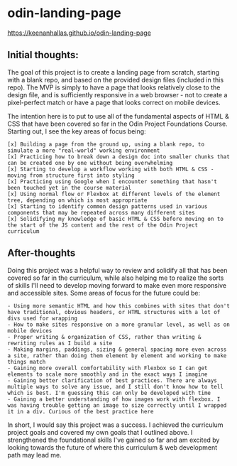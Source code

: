 # odin-landing-page

https://keenanhallas.github.io/odin-landing-page

## Initial thoughts:

The goal of this project is to create a landing page from scratch, starting with a blank repo, and based on the provided design files (included in this repo). The MVP is simply to have a page that looks relatively close to the design file, and is sufficiently responsive in a web browser - not to create a pixel-perfect match or have a page that looks correct on mobile devices.

The intention here is to put to use all of the fundamental aspects of HTML & CSS that have been covered so far in the Odin Project Foundations Course. Starting out, I see the key areas of focus being:

    [x] Building a page from the ground up, using a blank repo, to simulate a more "real-world" working environment
    [x] Practicing how to break down a design doc into smaller chunks that can be created one by one without being overwhelming
    [x] Starting to develop a workflow working with both HTML & CSS - moving from structure first into styling
    [x] Practicing using Google when I encounter something that hasn't been touched yet in the course material
    [x] Using normal flow or Flexbox at different levels of the element tree, depending on which is most appropriate
    [x] Starting to identify common design patterns used in various components that may be repeated across many different sites
    [x] Solidifying my knowledge of basic HTML & CSS before moving on to the start of the JS content and the rest of the Odin Project curriculum

## After-thoughts

Doing this project was a helpful way to review and solidify all that has been covered so far in the curriculum, while also helping me to realize the sorts of skills I'll need to develop moving forward to make even more responsive and accessible sites. Some areas of focus for the future could be:

    - Using more semantic HTML and how this combines with sites that don't have traditional, obvious headers, or HTML structures with a lot of divs used for wrapping
    - How to make sites responsive on a more granular level, as well as on mobile devices
    - Proper writing & organization of CSS, rather than writing & rewriting rules as I build a site
    - Making margins, paddings, sizing & general spacing more even across a site, rather than doing them element by element and working to make things match
    - Gaining more overall comfortability with Flexbox so I can get elements to scale more smoothly and in the exact ways I imagine
    - Gaining better clarification of best practices. There are always multiple ways to solve any issue, and I still don't know how to tell which is best. I'm guessing this can only be developed with time
    - Gaining a better understanding of how images work with flexbox. I was having trouble getting an image to size correctly until I wrapped it in a div. Curious of the best practice here

In short, I would say this project was a success. I achieved the curriculum project goals and covered my own goals that I outlined above. I strengthened the foundational skills I've gained so far and am excited by looking towards the future of where this curriculum & web development path may lead me.
